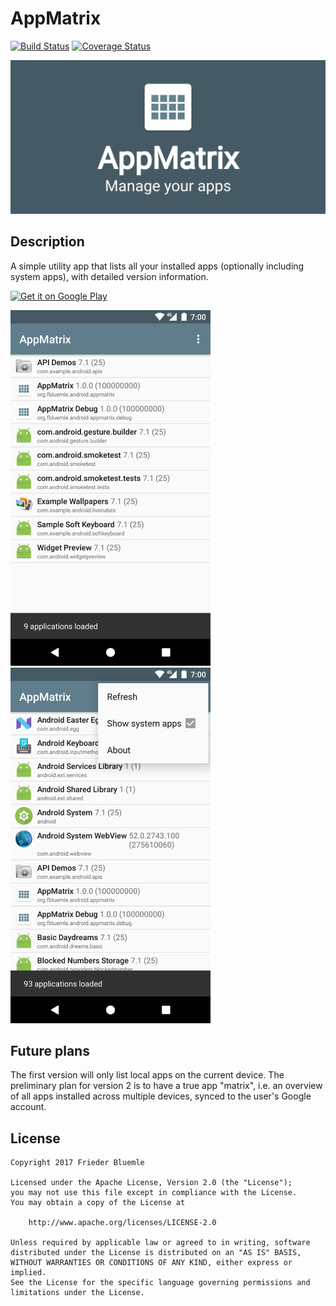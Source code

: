 # AppMatrix

[![Build Status](https://travis-ci.org/friederbluemle/appmatrix.svg?branch=master)](https://travis-ci.org/friederbluemle/appmatrix)
[![Coverage Status](https://coveralls.io/repos/github/friederbluemle/appmatrix/badge.svg?branch=master)](https://coveralls.io/github/friederbluemle/appmatrix?branch=master)

![Feature Graphic](docs/feature-graphic.png)

## Description

A simple utility app that lists all your installed apps (optionally including system apps), with
detailed version information.

<a href='https://play.google.com/store/apps/details?id=org.fbluemle.android.appmatrix'><img alt='Get it on Google Play' src='https://play.google.com/intl/en_us/badges/images/generic/en_badge_web_generic.png' width='200'/></a>

<img src="docs/screenshot01.png" width="320">
<img src="docs/screenshot02.png" width="320">

## Future plans

The first version will only list local apps on the current device. The preliminary plan for version
2 is to have a true app "matrix", i.e. an overview of all apps installed across multiple devices,
synced to the user's Google account.

## License

    Copyright 2017 Frieder Bluemle

    Licensed under the Apache License, Version 2.0 (the "License");
    you may not use this file except in compliance with the License.
    You may obtain a copy of the License at

        http://www.apache.org/licenses/LICENSE-2.0

    Unless required by applicable law or agreed to in writing, software
    distributed under the License is distributed on an "AS IS" BASIS,
    WITHOUT WARRANTIES OR CONDITIONS OF ANY KIND, either express or implied.
    See the License for the specific language governing permissions and
    limitations under the License.
